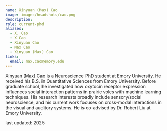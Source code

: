```yaml
---
name: Xinyuan (Max) Cao
image: images/headshots/cao.png
description: 
role: current-phd
aliases:
  - X. Cao
  - X Cao
  - Xinyuan Cao
  - Max Cao
  - Xinyuan (Max) Cao
links:
  email: max.cao@emory.edu
---
```


Xinyuan (Max) Cao is a Neuroscience PhD student at Emory University. He received his B.S. in Quantitative Sciences from Emory University. Before graduate school, he investigated how oxytocin receptor expression influences social interaction patterns in prairie voles with machine learning techniques. His research interests broadly include sensory/social neuroscience, and his current work focuses on cross-modal interactions in the visual and auditory systems.  He is co-advised by Dr. Robert Liu at Emory University.

last updated: 2025

